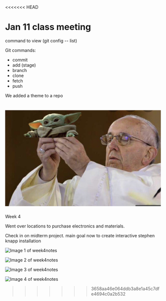 <<<<<<< HEAD
# Jan 11 class meeting

command to view (git config -- list)

Git commands:

* commit
* add (stage)
* branch
* clone
* fetch
* push

We added a theme to a repo

![Pope with grogu](images/70FE8B2E-9DD5-41C2-B30C-ED6B60DEFA49_1_201_a.jpeg)
=======
Week 4 

Went over locations to purchase electronics and materials.

Check in on midterm project. main goal now to create interactive stephen knapp installation



![Image 1 of week4notes](week3NotesImageOne.jpg)

![Image 2 of week4notes](week3NotesImage2.jpg)

![Image 3 of week4notes](week3NotesImage3.jpg)

![Image 4 of week4notes](week3NotesImage4.jpg)


>>>>>>> 3658aa46e064ddb3a8e1a45c7dfe4694c0a2b532
